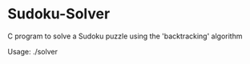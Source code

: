 # Sudoku-Solver
C program to solve a Sudoku puzzle using the 'backtracking' algorithm

Usage: ./solver <file>
